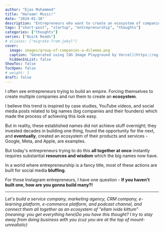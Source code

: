 ```yaml
---
author: "Ejas Muhammed"
title: "Haraam! Music!"
date: "2024-01-18"
description: "Entrepreneurs who want to create an ecosystem of companies all at once are at the peak of mount-unrealistic!"
tags: ["short-post", "startup", "entreprenurship", "thoughts"]
categories: ["thoughts"]
series: ["Quick Reads"]
# aliases: ["migrate-from-jekyl"]
cover:
  image: images/group-of-companies-a-dilemma.png
  caption: "Generated using [OG Image Playground by Vercel](https://og-playground.vercel.app/)"
  hiddenInList: false
ShowToc: false
TocOpen: false
# weight: 1
draft: false
---
```


I often see entrepreneurs trying to build an empire. Forcing themselves to create multiple companies and run them to create an **ecosystem**.

I believe this trend is inspired by case studies, YouTube videos, and social media posts related to big names (big companies and their founders) which made the process of achieving this look easy.

But in reality, these established names did not achieve stuff overnight; they invested decades in building one thing, found the opportunity for the next, and **eventually**, created an ecosystem of their products and services - Google, Meta, and Apple, are examples.

But today's entrepreneurs trying to do this **all together at once** instantly requires substantial **resources and wisdom** which the big names now have.

In a world where entrepreneurship is a fancy title, most of these actions are built for social media **bluffing**.

For those Instagram entrepreneurs, I have one question - **If you haven't built one, how are you gonna build many?!**

---
_Let's build a service company, marketing agency, CRM company, e-learning platform, e-commerce platform, and podcast channel, and connect them all together as an ecosystem of "ellam ivide kittum" (meaning: you get everything here)Do you have this thought? I try to stay away from doing business with you (cuz you are at the top of mount-unrealistic)_